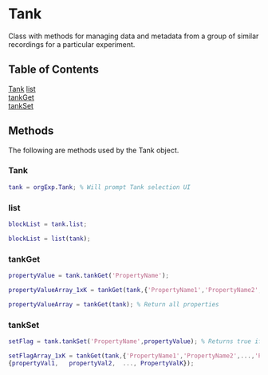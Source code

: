 # Tank #

Class with methods for managing data and metadata from a group of similar recordings for a particular experiment.

## Table of Contents ##
[Tank](#tank-1)
[list](#list)  
[tankGet](#tankget)    
[tankSet](#tankset)  

## Methods ##
The following are methods used by the Tank object.

### Tank ###

```Matlab
tank = orgExp.Tank; % Will prompt Tank selection UI
```  

### list ###

```Matlab
blockList = tank.list;
```  

```Matlab
blockList = list(tank);
```

### tankGet ###

```Matlab
propertyValue = tank.tankGet('PropertyName');
```  

```Matlab
propertyValueArray_1xK = tankGet(tank,{'PropertyName1','PropertyName2',...,'PropertyNameK'});  
```

```Matlab
propertyValueArray = tankGet(tank); % Return all properties
```  

### tankSet ###

```Matlab
setFlag = tank.tankSet('PropertyName',propertyValue); % Returns true if property set successfully
```  

```Matlab
setFlagArray_1xK = tankGet(tank,{'PropertyName1','PropertyName2',...,'PropertyNameK'},...
{propertyVal1,   propertyVal2,  ..., PropertyValK});  
```